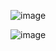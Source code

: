 ![image](https://github.com/user-attachments/assets/a6ab078b-5633-4a8c-aed1-6d527d6da945)

![image](https://github.com/user-attachments/assets/3206cce3-8973-401d-89ce-98f90a7507da)
